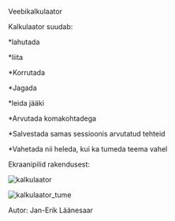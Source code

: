 Veebikalkulaator

Kalkulaator suudab:

*lahutada

*liita

*Korrutada

*Jagada 

*leida jääki 

*Arvutada komakohtadega

*Salvestada samas sessioonis arvutatud tehteid

*Vahetada nii heleda, kui ka tumeda teema vahel


Ekraanipilid rakendusest:

![kalkulaator](https://user-images.githubusercontent.com/70939499/116817522-6e965e80-ab6f-11eb-8288-9696e423c473.png)


![kalkulaator_tume](https://user-images.githubusercontent.com/70939499/116817527-7229e580-ab6f-11eb-8419-ba80e3715294.png)

Autor: Jan-Erik Läänesaar
